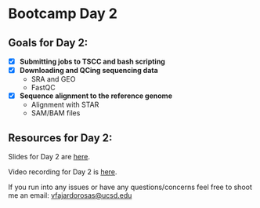 # Bootcamp Day 2

## Goals for Day 2:
- [X] **Submitting jobs to TSCC and bash scripting**
- [X] **Downloading and QCing sequencing data**
    - SRA and GEO
    - FastQC
- [X] **Sequence alignment to the reference genome**
    - Alignment with STAR
    - SAM/BAM files

## Resources for Day 2:

Slides for Day 2 are [here](https://docs.google.com/presentation/d/1zibdeWdzBe6-pPRWrQPWNpKVEhlshj4C/edit?slide=id.p1#slide=id.p1).

Video recording for Day 2 is [here](https://drive.google.com/drive/folders/1kv5QWSVsLVE-M35qnSb4Op4D2_HeY0F1).

If you run into any issues or have any questions/concerns feel free to shoot me an email: vfajardorosas@ucsd.edu
